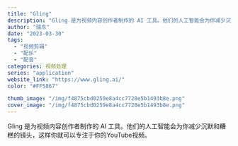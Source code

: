 ```yaml
---
title: "Gling"
description: "Gling 是为视频内容创作者制作的 AI 工具。他们的人工智能会为你减少沉默和糟糕的镜头，这样你就可以专注于你的You"
author: "瑞东"
date: "2023-03-30"
tags:
  - "视频剪辑"
  - "配乐"
  - "配音"
categories: 视频处理
series: "application"
website_link: "https://www.gling.ai/"
color: "#FF5867"

thumb_image: "/img/f4875cbd0259e8a4cc7728e5b1493b8e.png"
cover_image: "/img/f4875cbd0259e8a4cc7728e5b1493b8e.png"
---
```


Gling 是为视频内容创作者制作的 AI 工具。他们的人工智能会为你减少沉默和糟糕的镜头，这样你就可以专注于你的YouTube视频。 